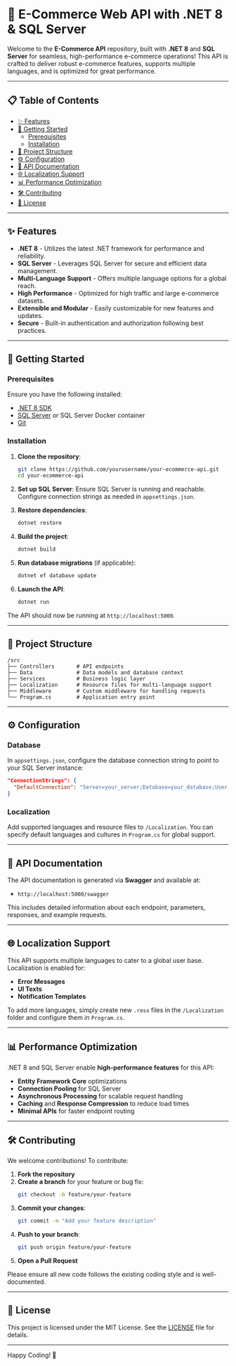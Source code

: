 # 🛒 E-Commerce Web API with .NET 8 & SQL Server

Welcome to the **E-Commerce API** repository, built with **.NET 8** and **SQL Server** for seamless, high-performance e-commerce operations! This API is crafted to deliver robust e-commerce features, supports multiple languages, and is optimized for great performance.

---

## 📋 Table of Contents

- [✨ Features](#-features)
- [🚀 Getting Started](#-getting-started)
  - [Prerequisites](#prerequisites)
  - [Installation](#installation)
- [📁 Project Structure](#-project-structure)
- [⚙️ Configuration](#️-configuration)
- [📖 API Documentation](#-api-documentation)
- [🌐 Localization Support](#-localization-support)
- [📊 Performance Optimization](#-performance-optimization)
- [🛠 Contributing](#-contributing)
- [📜 License](#-license)

---

## ✨ Features

- **.NET 8** - Utilizes the latest .NET framework for performance and reliability.
- **SQL Server** - Leverages SQL Server for secure and efficient data management.
- **Multi-Language Support** - Offers multiple language options for a global reach.
- **High Performance** - Optimized for high traffic and large e-commerce datasets.
- **Extensible and Modular** - Easily customizable for new features and updates.
- **Secure** - Built-in authentication and authorization following best practices.

---

## 🚀 Getting Started

### Prerequisites

Ensure you have the following installed:

- [.NET 8 SDK](https://dotnet.microsoft.com/download)
- [SQL Server](https://www.microsoft.com/en-us/sql-server) or SQL Server Docker container
- [Git](https://git-scm.com/)

### Installation

1. **Clone the repository**:
   ```bash
   git clone https://github.com/yourusername/your-ecommerce-api.git
   cd your-ecommerce-api
   ```

2. **Set up SQL Server**: Ensure SQL Server is running and reachable. Configure connection strings as needed in `appsettings.json`.

3. **Restore dependencies**:
   ```bash
   dotnet restore
   ```

4. **Build the project**:
   ```bash
   dotnet build
   ```

5. **Run database migrations** (if applicable):
   ```bash
   dotnet ef database update
   ```

6. **Launch the API**:
   ```bash
   dotnet run
   ```

The API should now be running at `http://localhost:5000`.

---

## 📁 Project Structure

```
/src
├── Controllers       # API endpoints
├── Data              # Data models and database context
├── Services          # Business logic layer
├── Localization      # Resource files for multi-language support
├── Middleware        # Custom middleware for handling requests
└── Program.cs        # Application entry point
```

---

## ⚙️ Configuration

### Database

In `appsettings.json`, configure the database connection string to point to your SQL Server instance:

```json
"ConnectionStrings": {
  "DefaultConnection": "Server=your_server;Database=your_database;User Id=your_user;Password=your_password;"
}
```

### Localization

Add supported languages and resource files to `/Localization`. You can specify default languages and cultures in `Program.cs` for global support.

---

## 📖 API Documentation

The API documentation is generated via **Swagger** and available at:

- `http://localhost:5000/swagger`

This includes detailed information about each endpoint, parameters, responses, and example requests.

---

## 🌐 Localization Support

This API supports multiple languages to cater to a global user base. Localization is enabled for:

- **Error Messages**
- **UI Texts**
- **Notification Templates**

To add more languages, simply create new `.resx` files in the `/Localization` folder and configure them in `Program.cs`.

---

## 📊 Performance Optimization

.NET 8 and SQL Server enable **high-performance features** for this API:

- **Entity Framework Core** optimizations
- **Connection Pooling** for SQL Server
- **Asynchronous Processing** for scalable request handling
- **Caching** and **Response Compression** to reduce load times
- **Minimal APIs** for faster endpoint routing

---

## 🛠 Contributing

We welcome contributions! To contribute:

1. **Fork the repository**
2. **Create a branch** for your feature or bug fix:
   ```bash
   git checkout -b feature/your-feature
   ```
3. **Commit your changes**:
   ```bash
   git commit -m "Add your feature description"
   ```
4. **Push to your branch**:
   ```bash
   git push origin feature/your-feature
   ```
5. **Open a Pull Request**

Please ensure all new code follows the existing coding style and is well-documented.

---

## 📜 License

This project is licensed under the MIT License. See the [LICENSE](LICENSE) file for details.

---

Happy Coding! 🎉